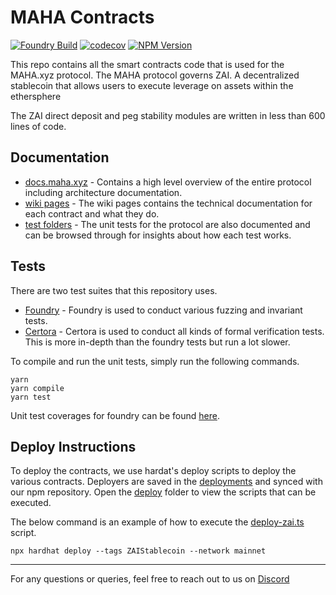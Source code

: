 # MAHA Contracts

[![Foundry Build](https://github.com/mahaxyz/contracts/actions/workflows/foundry.yml/badge.svg)](https://github.com/mahaxyz/contracts/actions/workflows/foundry.yml)
[![codecov](https://codecov.io/github/mahaxyz/contracts/graph/badge.svg?token=1F8SF7LANW)](https://codecov.io/github/mahaxyz/contracts)
[![NPM Version](https://img.shields.io/npm/v/%40zerolendxyz%2Fone)](https://www.npmjs.com/package/@mahaxyz/contracts)

This repo contains all the smart contracts code that is used for the MAHA.xyz protocol. The MAHA protocol governs ZAI. A decentralized stablecoin that allows users to execute leverage on assets within the ethersphere

The ZAI direct deposit and peg stability modules are written in less than 600 lines of code.

## Documentation

- [docs.maha.xyz](https://docs.maha.xyz/) - Contains a high level overview of the entire protocol including architecture documentation.
- [wiki pages](https://github.com/mahaxyz/contracts/wiki) - The wiki pages contains the technical documentation for each contract and what they do.
- [test folders](./test) - The unit tests for the protocol are also documented and can be browsed through for insights about how each test works.

## Tests

There are two test suites that this repository uses.

- [Foundry](./test/forge) - Foundry is used to conduct various fuzzing and invariant tests.
- [Certora](./test/certora) - Certora is used to conduct all kinds of formal verification tests. This is more in-depth than the foundry tests but run a lot slower.

To compile and run the unit tests, simply run the following commands.

```
yarn
yarn compile
yarn test
```

Unit test coverages for foundry can be found [here](https://mahaxyz.github.io/contracts/).

## Deploy Instructions

To deploy the contracts, we use hardat's deploy scripts to deploy the various contracts. Deployers are saved in the [deployments](./deployments/) and synced with our npm repository. Open the [deploy](./deploy/) folder to view the scripts that can be executed.

The below command is an example of how to execute the [deploy-zai.ts](./deploy/deploy-zai.ts) script.

```
npx hardhat deploy --tags ZAIStablecoin --network mainnet
```

---

For any questions or queries, feel free to reach out to us on [Discord](https://discord.gg/mahadao)
